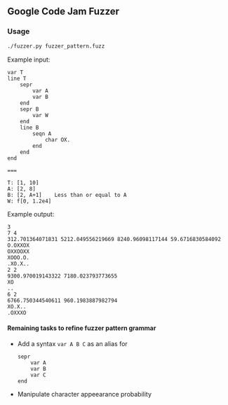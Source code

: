 ## Google Code Jam Fuzzer

### Usage

```bash
./fuzzer.py fuzzer_pattern.fuzz
```

Example input:

```
var T
line T
    sepr
        var A
        var B
    end
    sepr B
        var W
    end
    line B
        seqn A
            char OX.
        end
    end
end

===

T: [1, 10]
A: [2, 8]
B: [2, A+1]    Less than or equal to A
W: f[0, 1.2e4]
```

Example output:

```
3
7 4
312.701364071831 5212.049556219669 8240.96098117144 59.6716830584092
O.OXXOX
OXXOOXX
XOOO.O.
.XO.X..
2 2
9300.970019143322 7180.023793773655
XO
..
6 2
6766.750344540611 960.1983887982794
XO.X..
.OXXXO
```

#### Remaining tasks to refine fuzzer pattern grammar

- Add a syntax `var A B C` as an alias for
    ```
    sepr
        var A
        var B
        var C
    end
    ```
- Manipulate character appeearance probability
